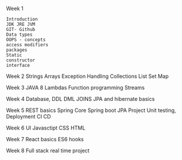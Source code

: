 Week 1

    Introduction
    JDK JRE JVM
    GIT- Github
    Data types
    OOPS - concepts
    access modifiers
    packages
    Static
    constructor
    interface

Week 2
    Strings
    Arrays
    Exception Handling
    Collections
    List
    Set
    Map

Week 3
    JAVA 8
    Lambdas
    Function programming
    Streams


Week 4
  Database,
  DDL
  DML
  JOINS
  JPA and hibernate basics


Week 5
  REST basics
  Spring Core
  Spring boot
  JPA
  Project
  Unit testing,
  Deployment CI CD

Week 6
  UI Javasctipt
  CSS
  HTML

Week 7
  React basics 
  ES6
  hooks 

Week 8
  Full stack real time project
